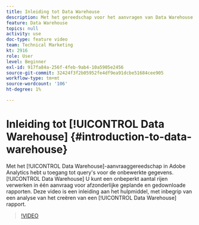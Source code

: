```yaml
---
title: Inleiding tot Data Warehouse
description: Met het gereedschap voor het aanvragen van Data Warehouse in Adobe Analytics hebt u toegang tot query's voor de onbewerkte gegevens. Data Warehouse kunnen een onbeperkt aantal rijen verwerken in één aanvraag voor afzonderlijke geplande en gedownloade rapporten. Deze video is een inleiding aan het hulpmiddel, met inbegrip van een analyse van het creëren van een rapport van de Data Warehouse.
feature: Data Warehouse
topics: null
activity: use
doc-type: feature video
team: Technical Marketing
kt: 2916
role: User
level: Beginner
exl-id: 917fa84a-256f-4feb-9ab4-10a5905e2456
source-git-commit: 32424f3f2b05952fe4df9ea91dcbe51684cee905
workflow-type: tm+mt
source-wordcount: '106'
ht-degree: 1%

---
```


# Inleiding tot [!UICONTROL Data Warehouse] {#introduction-to-data-warehouse}

Met het [!UICONTROL Data Warehouse]-aanvraaggereedschap in Adobe Analytics hebt u toegang tot query&#39;s voor de onbewerkte gegevens. [!UICONTROL Data Warehouse] U kunt een onbeperkt aantal rijen verwerken in één aanvraag voor afzonderlijke geplande en gedownloade rapporten. Deze video is een inleiding aan het hulpmiddel, met inbegrip van een analyse van het creëren van een [!UICONTROL Data Warehouse] rapport.

>[!VIDEO](https://video.tv.adobe.com/v/27306/?quality=12)
